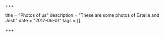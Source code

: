 +++

title = "Photos of us"
description = "These are some photos of Estelle and Josh"
date = "2017-06-01"
tags = []

+++
